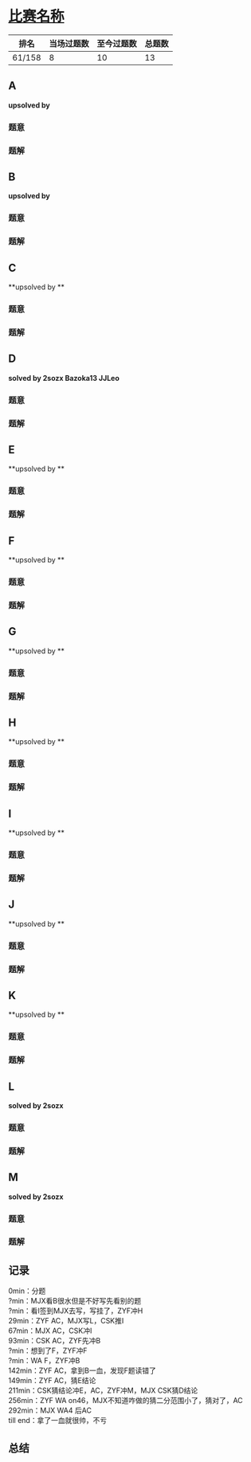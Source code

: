 # [比赛名称](https://codeforc.es/)

| 排名   | 当场过题数 | 至今过题数 | 总题数 |
| ------ | ---------- | ---------- | ------ |
| 61/158 | 8          | 10         | 13     |

## **A**

**upsolved by**

### 题意



### 题解



## **B**

**upsolved by**

### 题意



### 题解



## **C**

**upsolved by **

### 题意



### 题解



## **D**

**solved by 2sozx Bazoka13 JJLeo**

### 题意



### 题解



## **E**

**upsolved by **

### 题意



### 题解



## **F**

**upsolved by **

### 题意



### 题解



## **G**

**upsolved by **

### 题意



### 题解



## **H**

**upsolved by **

### 题意



### 题解



## **I**

**upsolved by **

### 题意



### 题解



## **J**

**upsolved by **

### 题意



### 题解



## **K**

**upsolved by **

### 题意



### 题解



## **L**

**solved by 2sozx**

### 题意



### 题解



## **M**

**solved by 2sozx**

### 题意



### 题解



## **记录**

0min：分题<br>?min：MJX看B很水但是不好写先看别的题<br>?min：看I签到MJX去写，写挂了，ZYF冲H<br>29min：ZYF AC，MJX写L，CSK推I<br>67min：MJX AC，CSK冲I<br>93min：CSK AC，ZYF先冲B<br>?min：想到了F，ZYF冲F<br>?min：WA F，ZYF冲B<br>142min：ZYF AC，拿到B一血，发现F题读错了<br>149min：ZYF AC，猜E结论<br>211min：CSK猜结论冲E，AC，ZYF冲M，MJX CSK猜D结论<br>256min：ZYF WA on46，MJX不知道咋做的猜二分范围小了，猜对了，AC<br>292min：MJX WA4 后AC<br>till end：拿了一血就很帅，不亏



## **总结**

